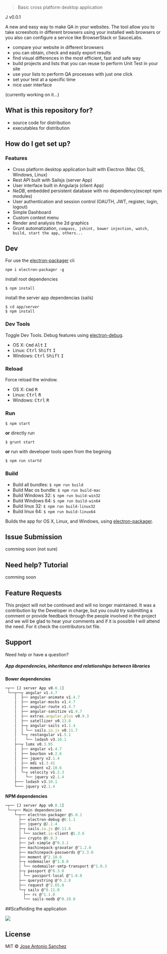 > Basic cross platform desktop application

J v0.0.1

A new and easy way to make QA in your websites. The tool allow you to take screeshots in different browsers using your installed web browsers or you also can configure a service like BrowserStack or SauceLabs.

- compare your website in different browsers 
- you can obtain, check and easily export results
- find visual differences in the most efficient, fast and safe way
- build projects and lists that you can reuse to perform Unit Test in your site
- use your lists to perform QA processes with just one click
- set your test at a specific time
- nice user interface

(currently working on it...)


## What is this repository for? ###

* source code for distribution
* executables for distribution


## How do I get set up? ###

### Features

- Cross platform desktop application built with Electron (Mac OS, Windows, Linux)
- Rest API built with Sailsjs (server App)
- User interface built in Angularjs (client App)
- *NeDB*, embedded persistent database with no dependency(except npm modules)
- User authentication and session control (OAUTH, JWT, register, login, logout)
- Simple Dashboard
- Custom context menu
- Render and analysis the 2d graphics
- Grunt automatization, `compass, jshint, bower injection, watch, build, start the app, others...`

## Dev

For use the [electron-packager](https://github.com/maxogden/electron-packager) cli
```
npm i electron-packager -g
```

install root dependencies

```
$ npm install
```

install the server app dependencias (sails)

```
$ cd app/server
$ npm install
```

### Dev Tools

Toggle Dev Tools. Debug features using [electron-debug](https://github.com/sindresorhus/electron-debug).

- OS X: <kbd>Cmd</kbd> <kbd>Alt</kbd> <kbd>I</kbd>
- Linux: <kbd>Ctrl</kbd> <kbd>Shift</kbd> <kbd>I</kbd>
- Windows: <kbd>Ctrl</kbd> <kbd>Shift</kbd> <kbd>I</kbd>

### Reload

Force reload the window.

- OS X: <kbd>Cmd</kbd> <kbd>R</kbd>
- Linux: <kbd>Ctrl</kbd> <kbd>R</kbd>
- Windows: <kbd>Ctrl</kbd> <kbd>R</kbd>

### Run

```
$ npm start
```

**or** directly run
```
$ grunt start
```

**or** run with developer tools open from the begining
```
$ npm run startd
```

### Build

- Build all bundles: `$ npm run build`
- Build Mac os bundle: `$ npm run build-mac`
- Build Windows 32: `$ npm run build-win32`
- Build Windows 64: `$ npm run build-win64`
- Build linux 32: `$ npm run build-linux32`
- Build linux 64: `$ npm run build-linux64`

Builds the app for OS X, Linux, and Windows, using [electron-packager](https://github.com/maxogden/electron-packager).

## Issue Submission
comming soon (not sure)

## Need help? Tutorial
comming soon

## Feature Requests

This project will not be continued and will no longer maintained. It was a contribution by the Developer in charge, but you could try submitting a comment or provide feedback through the people involved in the project and we will be glad to hear your comments and if it is possible I will attend the need. For it check the contributors.txt file.

## Support
Need help or have a question?

##### App dependencies, inheritance and relationships between libraries

**Bower dependencies**
```js
─┬── [J server App v0.0.1]
 └──┬──┬ angular v1.4.7
    │  ├── angular-animate v1.4.7
    │  ├── angular-mocks v1.4.7
    │  ├── angular-route v1.4.7
    │  ├── angular-sanitize v1.4.7
    │  ├── extras.angular.plus v0.9.3
    │  ├── satellizer v0.13.0
    │  ├─┬ angular-sails v1.1.4
    │  │ └── sails.io.js v0.11.7
    │  └─┬ restangular v1.5.1
    │    └── lodash v3.10.1
    ├──┬ lumx v0.3.95
    │  ├── angular v1.4.7
    │  ├── bourbon v4.2.6
    │  ├── jquery v2.1.4
    │  ├── mdi v1.3.41
    │  ├── moment v2.10.6
    │  └─┬ velocity v1.2.3
    │    └── jquery v2.1.4
    ├─── lodash v3.10.1
    └─── jquery v2.1.4
```

**NPM dependencies**
```js
─┬── [J server App v0.0.1]
 └──┬── Main dependencies
    └─┬── electron-packager @5.0.1
      ├── electron-debug @0.1.1
      ├── jquery @2.1.4
      ├─┬ sails.io.js @0.11.6
      │ └── socket.io-client @1.3.6
      ├── crypto @0.0.3
      ├── jwt-simple @^0.3.1
      ├── machinepack-gravatar @^1.2.0
      ├── machinepack-passwords @^2.3.0
      ├── moment @^2.10.6
      ├─┬ nodemailer @^1.8.0
      │ └── nodemailer-smtp-transport @^1.0.3
      ├─┬ passport @^0.3.0
      │ └── passport-local @^1.0.0
      ├── querystring @^0.2.0
      ├── request @^2.65.0
      └─┬ sails @^0.11.0
        ├── rc @^1.1.0
        └── sails-nedb @^0.10.0
```

##Scaffolding the application

![](https://raw.githubusercontent.com/jasancheg/j-screenshots-tool/master/b-analysis/j-app.png)

## License

MIT © [Jose Antonio Sanchez](https://github.com/jasancheg)